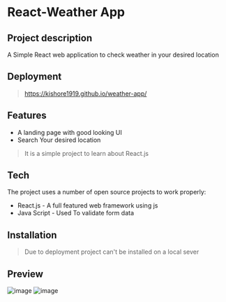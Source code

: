 # React-Weather App
## Project description

A Simple React web application to check weather in your desired location

## Deployment

> https://kishore1919.github.io/weather-app/

## Features

- A landing page with good looking UI
- Search Your desired location


> It is a simple project to learn about React.js 

## Tech

The project uses a number of open source projects to work properly:

- React.js - A full featured web framework using js
- Java Script - Used To validate form data

## Installation
 > Due to deployment project can't be installed on a local sever

## Preview
![image](https://user-images.githubusercontent.com/40794060/127836596-5fb31309-a27c-4335-8c02-47f9c91c3772.png)
![image](https://user-images.githubusercontent.com/40794060/127836677-7f865016-e9d5-46c1-a82c-4b4b0ba47210.png)
